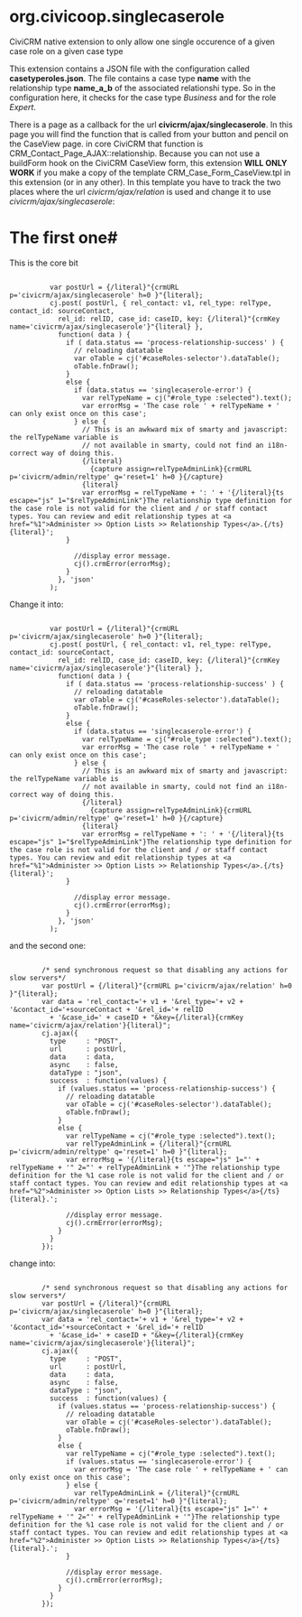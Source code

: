 # org.civicoop.singlecaserole
CiviCRM native extension to only allow one single occurence of a given case role on a given case type

This extension contains a JSON file with the configuration called **casetyperoles.json**. The file contains a case type **name** with the relationship type **name_a_b** of the associated relationshi type. So in the configuration here, it checks for the case type *Business* and for the role *Expert*.

There is a page as a callback for the url **civicrm/ajax/singlecaserole**. In this page you will find the function that is called from your button and pencil on the CaseView page. in core CiviCRM that function is CRM_Contact_Page_AJAX::relationship.
Because you can not use a buildForm hook on the CiviCRM CaseView form, this extension **WILL ONLY WORK** if you make a copy of the template CRM_Case_Form_CaseView.tpl in this extension (or in any other). In this template you have to track the two places where the url *civicrm/ajax/relation* is used and change it to use *civicrm/ajax/singlecaserole*:

# The first one#

This is the core bit
```smarty

          var postUrl = {/literal}"{crmURL p='civicrm/ajax/singlecaserole' h=0 }"{literal};
          cj.post( postUrl, { rel_contact: v1, rel_type: relType, contact_id: sourceContact,
            rel_id: relID, case_id: caseID, key: {/literal}"{crmKey name='civicrm/ajax/singlecaserole'}"{literal} },
            function( data ) {
              if ( data.status == 'process-relationship-success' ) {
                // reloading datatable
                var oTable = cj('#caseRoles-selector').dataTable();
                oTable.fnDraw();
              }
              else {
                if (data.status == 'singlecaserole-error') {
                  var relTypeName = cj("#role_type :selected").text();
                  var errorMsg = 'The case role ' + relTypeName + ' can only exist once on this case';
                } else {
                  // This is an awkward mix of smarty and javascript: the relTypeName variable is
                  // not available in smarty, could not find an i18n-correct way of doing this.
                  {/literal}
                    {capture assign=relTypeAdminLink}{crmURL p='civicrm/admin/reltype' q='reset=1' h=0 }{/capture}
                  {literal}
                  var errorMsg = relTypeName + ': ' + '{/literal}{ts escape="js" 1="$relTypeAdminLink"}The relationship type definition for the case role is not valid for the client and / or staff contact types. You can review and edit relationship types at <a href="%1">Administer >> Option Lists >> Relationship Types</a>.{/ts}{literal}';
              }

                //display error message.
                cj().crmError(errorMsg);
              }
            }, 'json'
          );

```

Change it into:

```smarty

          var postUrl = {/literal}"{crmURL p='civicrm/ajax/singlecaserole' h=0 }"{literal};
          cj.post( postUrl, { rel_contact: v1, rel_type: relType, contact_id: sourceContact,
            rel_id: relID, case_id: caseID, key: {/literal}"{crmKey name='civicrm/ajax/singlecaserole'}"{literal} },
            function( data ) {
              if ( data.status == 'process-relationship-success' ) {
                // reloading datatable
                var oTable = cj('#caseRoles-selector').dataTable();
                oTable.fnDraw();
              }
              else {
                if (data.status == 'singlecaserole-error') {
                  var relTypeName = cj("#role_type :selected").text();
                  var errorMsg = 'The case role ' + relTypeName + ' can only exist once on this case';
                } else {
                  // This is an awkward mix of smarty and javascript: the relTypeName variable is
                  // not available in smarty, could not find an i18n-correct way of doing this.
                  {/literal}
                    {capture assign=relTypeAdminLink}{crmURL p='civicrm/admin/reltype' q='reset=1' h=0 }{/capture}
                  {literal}
                  var errorMsg = relTypeName + ': ' + '{/literal}{ts escape="js" 1="$relTypeAdminLink"}The relationship type definition for the case role is not valid for the client and / or staff contact types. You can review and edit relationship types at <a href="%1">Administer >> Option Lists >> Relationship Types</a>.{/ts}{literal}';
              }

                //display error message.
                cj().crmError(errorMsg);
              }
            }, 'json'
          );

```

and the second one:

```smarty

        /* send synchronous request so that disabling any actions for slow servers*/
        var postUrl = {/literal}"{crmURL p='civicrm/ajax/relation' h=0 }"{literal};
        var data = 'rel_contact='+ v1 + '&rel_type='+ v2 + '&contact_id='+sourceContact + '&rel_id='+ relID
          + '&case_id=' + caseID + "&key={/literal}{crmKey name='civicrm/ajax/relation'}{literal}";
        cj.ajax({
          type     : "POST",
          url      : postUrl,
          data     : data,
          async    : false,
          dataType : "json",
          success  : function(values) {
            if (values.status == 'process-relationship-success') {
              // reloading datatable
              var oTable = cj('#caseRoles-selector').dataTable();
              oTable.fnDraw();
            }
            else {
              var relTypeName = cj("#role_type :selected").text();
              var relTypeAdminLink = {/literal}"{crmURL p='civicrm/admin/reltype' q='reset=1' h=0 }"{literal};
              var errorMsg = '{/literal}{ts escape="js" 1="' + relTypeName + '" 2="' + relTypeAdminLink + '"}The relationship type definition for the %1 case role is not valid for the client and / or staff contact types. You can review and edit relationship types at <a href="%2">Administer >> Option Lists >> Relationship Types</a>{/ts}{literal}.';

              //display error message.
              cj().crmError(errorMsg);
            }
          }
        });

```

change into:

```smarty

        /* send synchronous request so that disabling any actions for slow servers*/
        var postUrl = {/literal}"{crmURL p='civicrm/ajax/singlecaserole' h=0 }"{literal};
        var data = 'rel_contact='+ v1 + '&rel_type='+ v2 + '&contact_id='+sourceContact + '&rel_id='+ relID
          + '&case_id=' + caseID + "&key={/literal}{crmKey name='civicrm/ajax/singlecaserole'}{literal}";
        cj.ajax({
          type     : "POST",
          url      : postUrl,
          data     : data,
          async    : false,
          dataType : "json",
          success  : function(values) {
            if (values.status == 'process-relationship-success') {
              // reloading datatable
              var oTable = cj('#caseRoles-selector').dataTable();
              oTable.fnDraw();
            }
            else {
              var relTypeName = cj("#role_type :selected").text();
              if (values.status == 'singlecaserole-error') {
                var errorMsg = 'The case role ' + relTypeName + ' can only exist once on this case';
              } else {
                var relTypeAdminLink = {/literal}"{crmURL p='civicrm/admin/reltype' q='reset=1' h=0 }"{literal};
                var errorMsg = '{/literal}{ts escape="js" 1="' + relTypeName + '" 2="' + relTypeAdminLink + '"}The relationship type definition for the %1 case role is not valid for the client and / or staff contact types. You can review and edit relationship types at <a href="%2">Administer >> Option Lists >> Relationship Types</a>{/ts}{literal}.';
              }

              //display error message.
              cj().crmError(errorMsg);
            }
          }
        });
```




